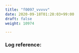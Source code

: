 ```yaml
---
title: "f0097_vvvvv"
date: 2020-09-18T01:28:03+99:00
draft: false
weight: 10974

---
```


### Log reference: <no value>

```
